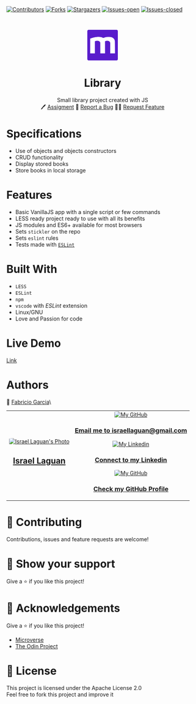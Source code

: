 <!-- PROJECT SHIELDS -->
<!--
*** "reference style" links are used for readability.
*** Reference links are enclosed in brackets [ ] instead of parentheses ( ).
*** See the bottom of this document for the declaration of the reference variables
*** for contributors-url, forks-url, etc. This is an optional, concise syntax you may use.
*** https://www.markdownguide.org/basic-syntax/#reference-style-links
-->

[![Contributors][contributors-shield]][contributors-url]
[![Forks][forks-shield]][forks-url]
[![Stargazers][stars-shield]][stars-url]
[![Issues-open][issues-open-shield]][issues-open-url]
[![Issues-closed][issues-closed-shield]][issues-closed-url]

<!-- PROJECT LOGO -->
<br />
<p align="center">
  <a href="https://www.microverse.org/">
    <img src="doc/microverse.png" alt="Logo" width="80" height="80">
  </a>

  <h1 align="center">
	Library
  </h1>

  <p align="center">
    Small library project created with JS
    <br />
	  🖊️
    <a href="https://www.theodinproject.com/courses/javascript/lessons/library">Assigment</a>
    🐞
    <a href="https://github.com/fabricio-garcia/library/issues">Report a Bug</a>
    🙋‍♂️
    <a href="https://github.com/fabricio-garcia/library/issues">Request Feature</a>
  </p>
</p>

# Specifications

- Use of objects and objects constructors
- CRUD functionality
- Display stored books
- Store books in local storage

# Features

- Basic VanillaJS app with a single script or few commands
- LESS ready project ready to use with all its benefits
- JS modules and ES6+ available for most browsers
- Sets `stickler` on the repo
- Sets `eslint` rules
- Tests made with [`ESLint`](https://eslint.org/)

# Built With

- `LESS`
- `ESLint`
- `npm`
- `vscode` with _ESLint_ extension
- Linux/GNU
- Love and Passion for code

# Live Demo

[Link](https://fabricio-garcia.github.io/library/)

# Authors

👨 [Fabricio Garcia](https://github.com/fabricio-garcia)\
<table style="width:100%">
  <tr>
    <td>
        <div align="center">
            <a href="./docs/img/photo.png" target="_blank" rel="author">
                <img src="https://avatars2.githubusercontent.com/u/36519478?s=460&v=4" style="border-radius: 10%; min-width: 100px;" alt="Israel Laguan's Photo" width="200px">
            </a>
            <h2>
                <a href="https://israel-laguan.github.io/" target="_blank" rel="author">
                    Israel Laguan
                </a>
            </h2>
        </div>
    </td>
    <td>
        <div align="center">
            <a href="mailto:israellaguan@gmail.com" target="_blank" rel="author">
                <img src="https://img.icons8.com/color/48/000000/message-squared.png" style="border-radius: 10%" alt="My GitHub" height="45px">
                <h3>
                    Email me to 
                    <a href="mailto:israellaguan@gmail.com">
                        israellaguan@gmail.com
                    </a>
                </h3>
            </a>
            <a href="https://www.linkedin.com/in/israellaguan/" target="_blank" rel="author">
                <img src="https://img.icons8.com/color/48/000000/linkedin.png" alt="My Linkedin" height="45px">
                <h3>
                    Connect to my Linkedin
                </h3>
            </a>
            <a href="https://github.com/Israel-Laguan" target="_blank" rel="author">
                <img src="https://img.icons8.com/color/48/000000/github--v1.png" 
			style="border-radius: 10%" alt="My GitHub" height="45px"
		>
                <h3>
                    Check my GitHub Profile
                </h3>
            </a>
        </div>
    </td>
  </tr>
</table>

# 🤝 Contributing

Contributions, issues and feature requests are welcome!

# 🤗 Show your support

Give a ⭐️ if you like this project!

# 🏅 Acknowledgements

Give a ⭐️ if you like this project!

- [Microverse](https://www.microverse.org/)
- [The Odin Project](https://www.theodinproject.com/)

# 📝 License

This project is licensed under the Apache License 2.0\
Feel free to fork this project and improve it

<!-- MARKDOWN LINKS & IMAGES -->
<!-- https://www.markdownguide.org/basic-syntax/#reference-style-links -->

[contributors-shield]: https://img.shields.io/github/contributors/fabricio-garcia/library?style=plastic
[contributors-url]: https://github.com/fabricio-garcia/library/graphs/contributors
[forks-shield]: https://img.shields.io/github/forks/fabricio-garcia/library?style=plastic
[forks-url]: https://github.com/fabricio-garcia/library/network/members
[stars-shield]: https://img.shields.io/github/stars/fabricio-garcia/library?style=plastic
[stars-url]: https://github.com/fabricio-garcia/library/stargazers
[issues-open-shield]: https://img.shields.io/github/issues/fabricio-garcia/library?style=plastic
[issues-closed-url]: https://github.com/fabricio-garcia/library/issues
[issues-closed-shield]: https://img.shields.io/github/issues-closed/fabricio-garcia/library?style=plastic
[issues-open-url]: https://github.com/fabricio-garcia/library/issues
